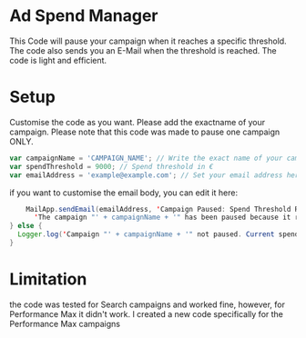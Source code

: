 # Ad Spend Manager
This Code will pause your campaign when it reaches a specific threshold. The code also sends you an E-Mail when the threshold is reached. The code is light and efficient.

# Setup

Customise the code as you want. Please add the exactname of your campaign. Please note that this code was made to pause one campaign ONLY.

```javascript
var campaignName = 'CAMPAIGN_NAME'; // Write the exact name of your campaign
var spendThreshold = 9000; // Spend threshold in €
var emailAddress = 'example@example.com'; // Set your email address here

```

if you want to customise the email body, you can edit it here:

```java script
    MailApp.sendEmail(emailAddress, 'Campaign Paused: Spend Threshold Reached', 
      'The campaign "' + campaignName + '" has been paused because it reached the spend threshold of ' + spendThreshold + ' €.');
} else {
  Logger.log('Campaign "' + campaignName + '" not paused. Current spend: ' + spend + ' €');
}
```
# Limitation
the code was tested for Search campaigns and worked fine, however, for Performance Max it didn't work. I created a new code specifically for the Performance Max campaigns
